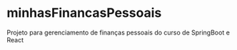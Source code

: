 # minhasFinancasPessoais
Projeto para gerenciamento de finanças pessoais do curso de SpringBoot e React
